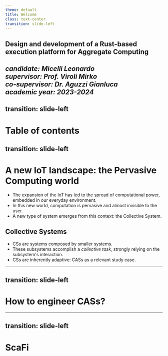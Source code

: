 ```yaml
---
theme: default
title: Welcome
class: text-center
transition: slide-left
---
```


## Design and development of a Rust-based execution platform for Aggregate Computing

*candidate: Micelli Leonardo*  
*supervisor: Prof. Viroli Mirko*  
*co-supervisor: Dr. Aguzzi Gianluca*  
*academic year: 2023-2024*
---
transition: slide-left
---
# Table of contents
<Toc maxDepth="1"></Toc>
---
transition: slide-left
---
# A new IoT landscape: the Pervasive Computing world

- The expansion of the IoT has led to the spread of computational power, embedded in our everyday environment.
- In this new world, computation is pervasive and almost invisible to the user.
- A new type of system emerges from this context: the Collective System.

## Collective Systems

- CSs are systems composed by smaller systems.
- These subsystems accomplish a *collective task*, strongly relying on the subsystem's interaction.
- CSs are inherently adaptive: CASs as a relevant study case.
---
transition: slide-left
---
# How to engineer CASs?
---
transition: slide-left
---
# ScaFi